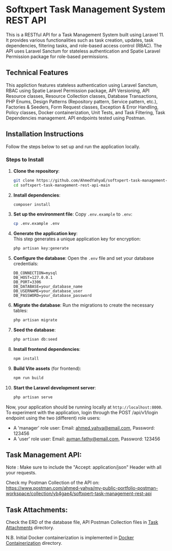 # Softxpert Task Management System REST API

This is a RESTful API for a Task Management System built using Laravel 11. It provides various functionalities such as task creation, updates, task dependencies, filtering tasks, and role-based access control (RBAC). The API uses Laravel Sanctum for stateless authentication and Spatie Laravel Permission package for role-based permissions.

## Technical Features

This appliction features stateless authentication using Laravel Sanctum, RBAC using Spatie Laravel Permission package, API Versioning, API Resource classes, Resource Collection classes, Database Transactions, PHP Enums, Design Patterns (Repository pattern, Service pattern, etc.), Factories & Seeders, Form Request classes, Exception & Error Handling, Policy classes, Docker containerization, Unit Tests, and Task Filtering, Task Dependencies management.
API endpoints tested using Postman.

## Installation Instructions

Follow the steps below to set up and run the application locally.

### Steps to Install

1. **Clone the repository**:
    ```bash
    git clone https://github.com/AhmedYahyaE/softxpert-task-management-rest-api.git
    cd softxpert-task-management-rest-api-main
    ```

2. **Install dependencies**:
    ```bash
    composer install
    ```

3. **Set up the environment file**:
    Copy `.env.example` to `.env`:
    ```bash
    cp .env.example .env
    ```

4. **Generate the application key**:  
    This step generates a unique application key for encryption:  
    ```bash
    php artisan key:generate
    ```

5. **Configure the database**:
    Open the `.env` file and set your database credentials:
    ```env
    DB_CONNECTION=mysql
    DB_HOST=127.0.0.1
    DB_PORT=3306
    DB_DATABASE=your_database_name
    DB_USERNAME=your_database_user
    DB_PASSWORD=your_database_password
    ```

6. **Migrate the database**:
    Run the migrations to create the necessary tables:
    ```bash
    php artisan migrate
    ```

7. **Seed the database**:
    ```bash
    php artisan db:seed
    ```

8. **Install frontend dependencies**:
    ```bash
    npm install
    ```

9. **Build Vite assets** (for frontend):
    ```bash
    npm run build
    ```

10. **Start the Laravel development server**:
    ```bash
    php artisan serve
    ```

Now, your application should be running locally at `http://localhost:8000`. To experiment with the application, login through the POST /api/v1/login endpoint using the two (different) role users:
- A 'manager' role user: Email: ahmed.yahya@email.com, Password: 123456
- A 'user' role user: Email: ayman.fathy@email.com, Password: 123456

## Task Management API:

Note : Make sure to include the "Accept: application/json" Header with all your requests.

Check my Postman Collection of the API on: https://www.postman.com/ahmed-yahya/my-public-portfolio-postman-workspace/collection/yb4gae4/softxpert-task-management-rest-api

## Task Attachments:

Check the ERD of the database file, API Postman Collection files in [Task Attachments](<Task Attachments>) directory.

N.B. Initial Docker containerization is implemented in [Docker Containerization](<Docker Containerization>) directory.
